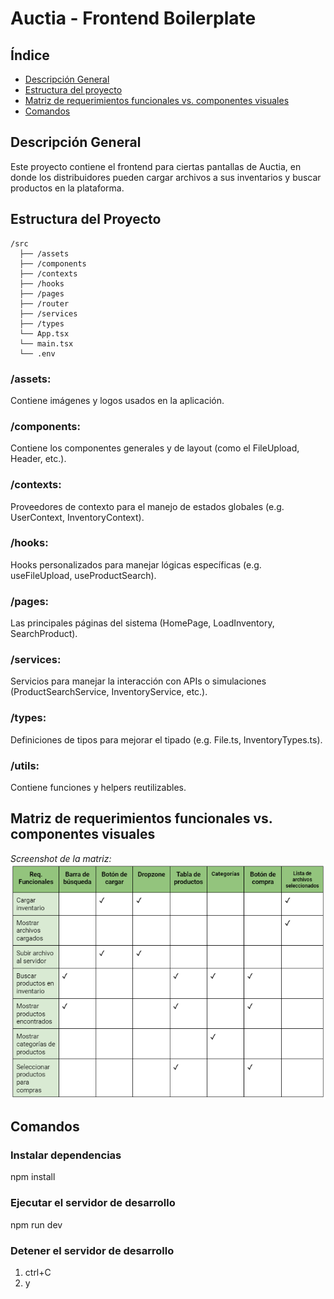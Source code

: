 # Auctia - Frontend Boilerplate

## Índice
- [Descripción General](#descripcion-general)
- [Estructura del proyecto](#estructura-del-proyecto)
- [Matriz de requerimientos funcionales vs. componentes visuales](#Matriz-de-requerimientos-funcionales-vs.-componentes-visuales)
- [Comandos](#Comandos)

## Descripción General

Este proyecto contiene el frontend para ciertas pantallas de Auctia, en donde los distribuidores pueden cargar archivos a sus inventarios y buscar productos en la plataforma.

## Estructura del Proyecto

```plaintext
/src
  ├── /assets
  ├── /components
  ├── /contexts
  ├── /hooks
  ├── /pages
  ├── /router
  ├── /services
  ├── /types
  └── App.tsx
  └── main.tsx
  └── .env

```
### /assets: 

Contiene imágenes y logos usados en la aplicación.

### /components: 

Contiene los componentes generales y de layout (como el FileUpload, Header, etc.).

### /contexts: 

Proveedores de contexto para el manejo de estados globales (e.g. UserContext, InventoryContext).

### /hooks: 

Hooks personalizados para manejar lógicas específicas (e.g. useFileUpload, useProductSearch).

### /pages: 

Las principales páginas del sistema (HomePage, LoadInventory, SearchProduct).

### /services: 

Servicios para manejar la interacción con APIs o simulaciones (ProductSearchService, InventoryService, etc.).

### /types: 

Definiciones de tipos para mejorar el tipado (e.g. File.ts, InventoryTypes.ts).

### /utils: 

Contiene funciones y helpers reutilizables.

## Matriz de requerimientos funcionales vs. componentes visuales

_Screenshot de la matriz:_
![MatrixReqsComponents](./Front-end-Boilerplate/src/assets/screenshots/MatrixReqsComponents.png)

## Comandos

### Instalar dependencias

npm install

### Ejecutar el servidor de desarrollo

npm run dev

### Detener el servidor de desarrollo

1. ctrl+C
2. y
